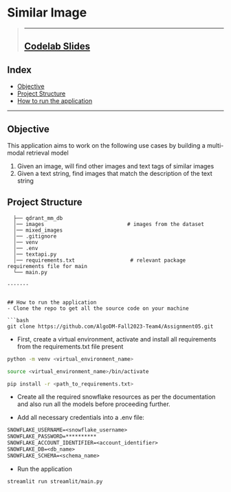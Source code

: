# Similar Image 
> -----
> [Codelab Slides](https://codelabs-preview.appspot.com/?file_id=14LuhtG4__jyfEC9ih-lwo1A1dE2DT8PUQgLh5-8bMIU/edit#0) <br>
> ----- 

## Index
  - [Objective](#objective)
  - [Project Structure](#project-structure)
  - [How to run the application](#how-to-run-the-application-locally)

  - ----- 

## Objective
This application aims to work on the following use cases by building a multi-modal retrieval model 
1. Given an image, will find other images and text tags of similar images <br>
2. Given a text string, find images that match the description of the text string <br>


## Project Structure
```
  ├── qdrant_mm_db                        
  │── images                           # images from the dataset
  │── mixed_images
  │── .gitignore
  │── venv
  │── .env
  │── textapi.py
  │── requirements.txt                  # relevant package requirements file for main
  └── main.py

-------


## How to run the application
- Clone the repo to get all the source code on your machine

```bash
git clone https://github.com/AlgoDM-Fall2023-Team4/Assignment05.git
```

- First, create a virtual environment, activate and install all requirements from the requirements.txt file present
```bash
python -m venv <virtual_environment_name>
```
```bash
source <virtual_environment_name>/bin/activate
```
```bash
pip install -r <path_to_requirements.txt>
```
- Create all the required snowflake resources as per the documentation and also run all the models before proceeding further.

- Add all necessary credentials into a .env file:
```txt
SNOWFLAKE_USERNAME=<snowflake_username>
SNOWFLAKE_PASSWORD=**********
SNOWFLAKE_ACCOUNT_IDENTIFIER=<account_identifier>
SNOWFLAKE_DB=<db_name>
SNOWFLAKE_SCHEMA=<schema_name>
```

- Run the application

```bash
streamlit run streamlit/main.py

